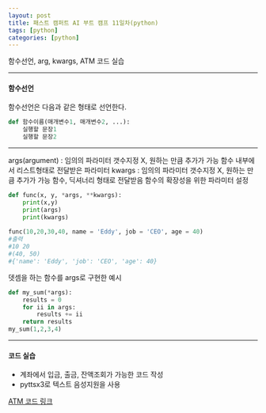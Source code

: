 ```yaml
---
layout: post
title: 패스트 캠퍼트 AI 부트 캠프 11일차(python)
tags: [python]
categories: [python]
---
```

함수선언, arg, kwargs, ATM 코드 실습

----
#### 함수선언

함수선언은 다음과 같은 형태로 선언한다.
```python
def 함수이름(매개변수1, 매개변수2, ...):
    실행할 문장1
	실행할 문장2
```
----

args(argument) : 임의의 파라미터 갯수지정 X, 원하는 만큼 추가가 가능 함수 내부에서 리스트형태로 전달받은 파라미터
kwargs : 임의의 파라미터 갯수지정 X, 원하는 만큼 추가가 가능 함수, 딕셔너리 형태로 전달받음
함수의 확장성을 위한 파라미터 설정

```python
def func(x, y, *args, **kwargs):
    print(x,y)
	print(args)
	print(kwargs)
	
func(10,20,30,40, name = 'Eddy', job = 'CEO', age = 40)
#출력
#10 20
#(40, 50)
#{'name': 'Eddy', 'job': 'CEO', 'age': 40}
```
뎃셈을 하는 함수를 args로 구현한 예시

```python
def my_sum(*args):
    results = 0
    for ii in args:
        results += ii
    return results
my_sum(1,2,3,4)
```

----
#### 코드 실습
+ 계좌에서 입금, 출금, 잔액조회가 가능한 코드 작성
+ pyttsx3로 텍스트 음성지원을 사용

[ATM 코드 링크](https://github.com/sooyoung-wind/python-practice/blob/main/selenium_insta/ATM_Code.py)



